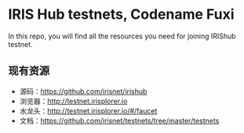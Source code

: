 # IRIS Hub testnets, Codename Fuxi

In this repo, you will find all the resources you need for joining IRIShub testnet. 

## 现有资源

* 源码：https://github.com/irisnet/irishub
* 浏览器：http://testnet.irisplorer.io 
* 水龙头：http://testnet.irisplorer.io/#/faucet
* 文档：https://github.com/irisnet/testnets/tree/master/testnets

